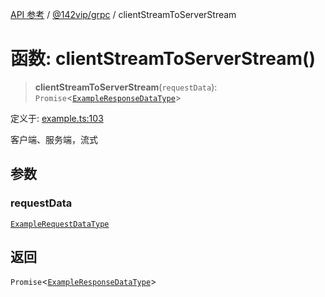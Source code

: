 [API 参考](../../../index.md) / [@142vip/grpc](../index.md) / clientStreamToServerStream

# 函数: clientStreamToServerStream()

> **clientStreamToServerStream**(`requestData`): `Promise`\<[`ExampleResponseDataType`](../interfaces/ExampleResponseDataType.md)\>

定义于: [example.ts:103](https://github.com/142vip/core-x/blob/58a4aca72f73ebc92491a458c9b83754486dc296/packages/grpc/src/example.ts#L103)

客户端、服务端，流式

## 参数

### requestData

[`ExampleRequestDataType`](../interfaces/ExampleRequestDataType.md)

## 返回

`Promise`\<[`ExampleResponseDataType`](../interfaces/ExampleResponseDataType.md)\>
